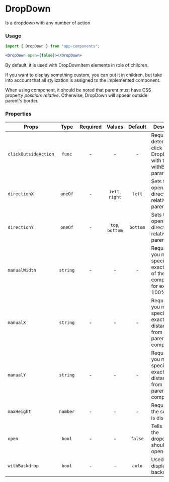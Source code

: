 # DropDown

Is a dropdown with any number of action

### Usage

```js
import { DropDown } from "app-components";
```

```jsx
<DropDown open={false}></DropDown>
```

By default, it is used with DropDownItem elements in role of children.

If you want to display something custom, you can put it in children, but take into account that all stylization is assigned to the implemented component.

When using component, it should be noted that parent must have CSS property _position: relative_. Otherwise, DropDown will appear outside parent's border.

### Properties

| Props                |   Type   | Required |     Values      | Default  | Description                                                                        |
| -------------------- | :------: | :------: | :-------------: | :------: | ---------------------------------------------------------------------------------- |
| `clickOutsideAction` |  `func`  |    -     |        -        |    -     | Required for determining a click outside DropDown with the withBackdrop parameter  |
| `directionX`         | `oneOf`  |    -     | `left`, `right` |  `left`  | Sets the opening direction relative to the parent                                  |
| `directionY`         | `oneOf`  |    -     | `top`, `bottom` | `bottom` | Sets the opening direction relative to the parent                                  |
| `manualWidth`        | `string` |    -     |        -        |    -     | Required if you need to specify the exact width of the component, for example 100% |
| `manualX`            | `string` |    -     |        -        |    -     | Required if you need to specify the exact distance from the parent component       |
| `manualY`            | `string` |    -     |        -        |    -     | Required if you need to specify the exact distance from the parent component       |
| `maxHeight`          | `number` |    -     |        -        |    -     | Required if the scrollbar is displayed                                             |
| `open`               |  `bool`  |    -     |        -        | `false`  | Tells when the dropdown should be opened                                           |
| `withBackdrop`       |  `bool`  |    -     |        -        |  `auto`  | Used to display backdrop                                                           |
